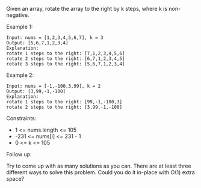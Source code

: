 Given an array, rotate the array to the right by k steps, where k is non-negative.

Example 1:

```
Input: nums = [1,2,3,4,5,6,7], k = 3
Output: [5,6,7,1,2,3,4]
Explanation:
rotate 1 steps to the right: [7,1,2,3,4,5,6]
rotate 2 steps to the right: [6,7,1,2,3,4,5]
rotate 3 steps to the right: [5,6,7,1,2,3,4]
```

Example 2:

```
Input: nums = [-1,-100,3,99], k = 2
Output: [3,99,-1,-100]
Explanation:
rotate 1 steps to the right: [99,-1,-100,3]
rotate 2 steps to the right: [3,99,-1,-100]
```

Constraints:

- 1 <= nums.length <= 105
- -231 <= nums[i] <= 231 - 1
- 0 <= k <= 105

Follow up:

Try to come up with as many solutions as you can. There are at least three different ways to solve this problem.
Could you do it in-place with O(1) extra space?
